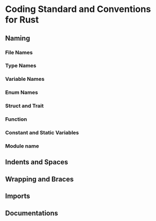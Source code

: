 # Coding Standard and Conventions for Rust

## Naming

### File Names

### Type Names

### Variable Names

### Enum Names

### Struct and Trait

### Function

### Constant and Static Variables

### Module name

## Indents and Spaces

## Wrapping and Braces

## Imports

## Documentations
